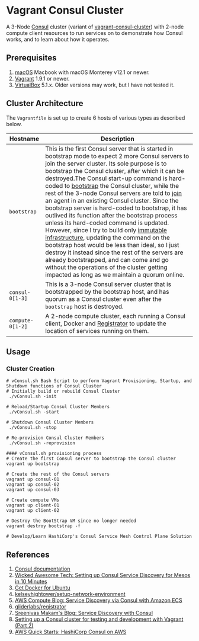 # Vagrant Consul Cluster

A 3-Node [Consul][a01] cluster (variant of [vagrant-consul-cluster][a16]) with 2-node compute client resources to run services on to demonstrate how Consul works, and to learn about how it operates.

## Prerequisites

1. [macOS][a15] Macbook with macOS Monterey v12.1 or newer.
1. [Vagrant][a13] 1.9.1 or newer.
1. [VirtualBox][a14] 5.1.x.  Older versions may work, but I have not tested it.

## Cluster Architecture

The `Vagrantfile` is set up to create 6 hosts of various types as described below.

| Hostname | Description |
|----------|-------------|
| `bootstrap` | This is the first Consul server that is started in bootstrap mode to expect 2 more Consul servers to join the server cluster.  Its sole purpose is to bootstrap the Consul cluster, after which it can be destroyed.The Consul start-up command is hard-coded to [bootstrap][a08] the Consul cluster, while the rest of the 3-node Consul servers are told to [join][a09] an agent in an existing Consul cluster.  Since the bootstrap server is hard-coded to bootstrap, it has outlived its function after the bootstrap process unless its hard-coded command is updated.  However, since I try to build only [immutable infrastructure][a10], updating the command on the bootstrap host would be less than ideal, so I just destroy it instead since the rest of the servers are already bootstrapped, and can come and go without the operations of the cluster getting impacted as long as we maintain a quorum online. |
| `consul-0[1-3]` | This is a 3-node Consul server cluster that is bootstrapped by the bootstrap host, and has quorum as a Consul cluster even after the `bootstrap` host is destroyed. |
| `compute-0[1-2]` | A 2-node compute cluster, each running a Consul client, Docker and [Registrator][a06] to update the location of services running on them. |


## Usage

### Cluster Creation

```
# vConsul.sh Bash Script to perform Vagrant Provisioning, Startup, and Shutdown functions of Consul Cluster
# Initially build or rebuild Consul Cluster
 ./vConsul.sh -init

# Reload/Startup Consul Cluster Members
 ./vConsul.sh -start

# Shutdown Consul Cluster Members
 ./vConsul.sh -stop

# Re-provision Consul Cluster Members
 ./vConsul.sh -reprovision

#### vConsul.sh provisioning process
# Create the first Consul server to bootstrap the Consul cluster
vagrant up bootstrap

# Create the rest of the Consul servers
vagrant up consul-01
vagrant up consul-02
vagrant up consul-03

# Create compute VMs
vagrant up client-01
vagrant up client-02

# Destroy the BootStrap VM since no longer needed
vagrant destroy bootstrap -f

# Develop/Learn HashiCorp's Consul Service Mesh Control Plane Solution
```
## References

1. [Consul documentation][a01]
1. [Wicked Awesome Tech: Setting up Consul Service Discovery for Mesos in 10 Minutes][a02]
1. [Get Docker for Ubuntu][a03]
1. [kelseyhightower/setup-network-environment][a04]
1. [AWS Compute Blog: Service Discovery via Consul with Amazon ECS][a05]
1. [gliderlabs/registrator][a06]
1. [Sreenivas Makam's Blog: Service Discovery with Consul][a07]
1. [Setting up a Consul cluster for testing and development with Vagrant (Part 2)][a16]
1. [AWS Quick Starts: HashiCorp Consul on AWS][a15]

[a01]: https://www.consul.io/
[a02]: http://www.wickedawesometech.us/2016/04/setting-up-consul-service-discovery-in.html
[a03]: https://docs.docker.com/engine/installation/linux/ubuntu/
[a04]: https://github.com/kelseyhightower/setup-network-environment
[a05]: https://aws.amazon.com/blogs/compute/service-discovery-via-consul-with-amazon-ecs/
[a06]: http://gliderlabs.com/registrator/latest/
[a07]: https://sreeninet.wordpress.com/2016/04/17/service-discovery-with-consul/
[a08]: https://www.consul.io/docs/guides/bootstrapping.html
[a09]: https://www.consul.io/docs/agent/options.html#_join
[a10]: https://www.oreilly.com/ideas/an-introduction-to-immutable-infrastructure
[a12]: https://brew.sh/
[a13]: https://www.vagrantup.com/
[a14]: https://www.virtualbox.org/
[a15]: https://aws.amazon.com/quickstart/architecture/consul/
[a16]: http://www.andyfrench.info/2015/08/setting-up-consul-cluster-for-testing_15.html
[a15]: https://www.apple.com/macos/monterey/
[a16]: https://github.com/infrastructure-as-code/vagrant-consul-cluster